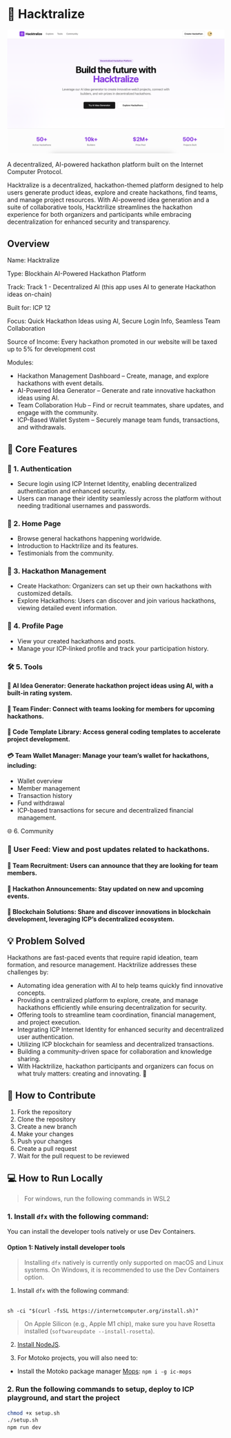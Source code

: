 # 🚀 Hacktralize

![Hacktralize Logo](./frontend/public/homepage.png)

A decentralized, AI-powered hackathon platform built on the Internet Computer Protocol.

Hacktralize is a decentralized, hackathon-themed platform designed to help users generate product ideas, explore and create hackathons, find teams, and manage project resources. With AI-powered idea generation and a suite of collaborative tools, Hacktrilize streamlines the hackathon experience for both organizers and participants while embracing decentralization for enhanced security and transparency.

## Overview
Name: Hacktralize

Type: Blockhain AI-Powered Hackathon Platform

Track: Track 1 - Decentralized AI (this app uses AI to generate Hackathon ideas on-chain)

Built for: ICP 12

Focus: Quick Hackathon Ideas using AI, Secure Login Info, Seamless Team Collaboration

Source of Income:
  Every hackathon promoted in our website will be taxed up to 5% for development cost
  
Modules:
  - Hackathon Management Dashboard – Create, manage, and explore hackathons with event details.
  - AI-Powered Idea Generator – Generate and rate innovative hackathon ideas using AI.
  - Team Collaboration Hub – Find or recruit teammates, share updates, and engage with the community.
  - ICP-Based Wallet System – Securely manage team funds, transactions, and withdrawals.
  

## 🌟 Core Features
### 🔐 1. Authentication

- Secure login using ICP Internet Identity, enabling decentralized authentication and enhanced security.
- Users can manage their identity seamlessly across the platform without needing traditional usernames and passwords.

### 🏡 2. Home Page

- Browse general hackathons happening worldwide.
- Introduction to Hacktrilize and its features.
- Testimonials from the community.

### 🎯 3. Hackathon Management

- Create Hackathon: Organizers can set up their own hackathons with customized details.
- Explore Hackathons: Users can discover and join various hackathons, viewing detailed event information.

### 📝 4. Profile Page

- View your created hackathons and posts.
- Manage your ICP-linked profile and track your participation history.

### 🛠️ 5. Tools

#### 🤖 AI Idea Generator: Generate hackathon project ideas using AI, with a built-in rating system.

#### 👥 Team Finder: Connect with teams looking for members for upcoming hackathons.

#### 📜 Code Template Library: Access general coding templates to accelerate project development.

#### 💳 Team Wallet Manager: Manage your team’s wallet for hackathons, including:

- Wallet overview
- Member management
- Transaction history
- Fund withdrawal
- ICP-based transactions for secure and decentralized financial management.

🌐 6. Community

### 📢 User Feed: View and post updates related to hackathons.

#### 🔎 Team Recruitment: Users can announce that they are looking for team members.

#### 📆 Hackathon Announcements: Stay updated on new and upcoming events.

#### 🔗 Blockchain Solutions: Share and discover innovations in blockchain development, leveraging ICP’s decentralized ecosystem.

## 💡 Problem Solved
Hackathons are fast-paced events that require rapid ideation, team formation, and resource management. Hacktrilize addresses these challenges by:

- Automating idea generation with AI to help teams quickly find innovative concepts.
- Providing a centralized platform to explore, create, and manage hackathons efficiently while ensuring decentralization for security.
- Offering tools to streamline team coordination, financial management, and project execution.
- Integrating ICP Internet Identity for enhanced security and decentralized user authentication.
- Utilizing ICP blockchain for seamless and decentralized transactions.
- Building a community-driven space for collaboration and knowledge sharing.
- With Hacktrilize, hackathon participants and organizers can focus on what truly matters: creating and innovating. 🚀

## 🤝 How to Contribute
1. Fork the repository
2. Clone the repository
3. Create a new branch
4. Make your changes
5. Push your changes
6. Create a pull request
7. Wait for the pull request to be reviewed

## 💻 How to Run Locally
> For windows, run the following commands in WSL2

### 1. Install `dfx` with the following command:
You can install the developer tools natively or use Dev Containers.

#### Option 1: Natively install developer tools

> Installing `dfx` natively is currently only supported on macOS and Linux systems. On Windows, it is recommended to use the Dev Containers option.

1. Install `dfx` with the following command:

```

sh -ci "$(curl -fsSL https://internetcomputer.org/install.sh)"

```

> On Apple Silicon (e.g., Apple M1 chip), make sure you have Rosetta installed (`softwareupdate --install-rosetta`).

2. [Install NodeJS](https://nodejs.org/en/download/package-manager).

3. For Motoko projects, you will also need to:

- Install the Motoko package manager [Mops](https://docs.mops.one/quick-start#2-install-mops-cli): `npm i -g ic-mops`

### 2. Run the following commands to setup, deploy to ICP playground, and start the project

```bash
chmod +x setup.sh
./setup.sh
npm run dev
```
